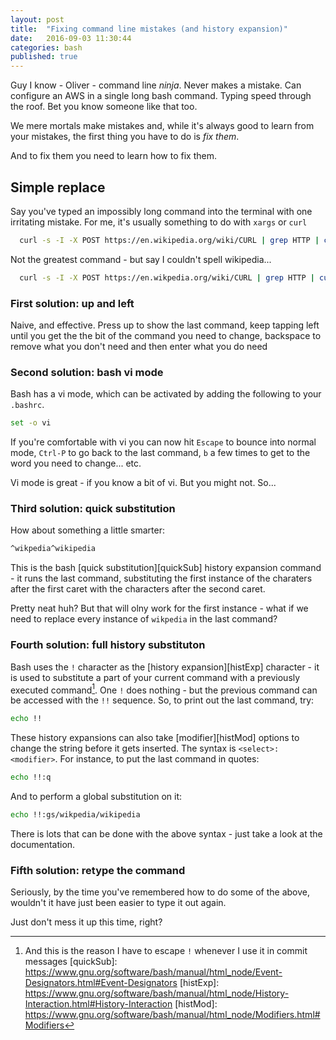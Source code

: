 ```yaml
---
layout: post
title:  "Fixing command line mistakes (and history expansion)"
date:   2016-09-03 11:30:44
categories: bash
published: true
---
```


Guy I know -  Oliver - command line _ninja_. Never makes a mistake. Can
configure an AWS in a single long bash command. Typing speed through the roof.
Bet you know someone like that too.

We mere mortals make mistakes and, while it's always good to learn from your
mistakes, the first thing you have to do is _fix them_.

And to fix them you need to learn how to fix them.

## Simple replace

Say you've typed an impossibly long command into the terminal with one
irritating mistake. For me, it's usually something to do with `xargs` or `curl`

```bash
  curl -s -I -X POST https://en.wikipedia.org/wiki/CURL | grep HTTP | cut -d ' ' -f 2
```

Not the greatest command - but say I couldn't spell wikipedia...

```bash
  curl -s -I -X POST https://en.wikpedia.org/wiki/CURL | grep HTTP | cut -d ' ' -f 2
```

### First solution: up and left

Naive, and effective. Press up to show the last command, keep tapping left until
you get the the bit of the command you need to change, backspace to remove what
you don't need and then enter what you do need

### Second solution: bash vi mode

Bash has a vi mode, which can be activated by adding the following to your
`.bashrc`.

```bash
set -o vi
```

If you're comfortable with vi you can now hit `Escape` to bounce into normal
mode, `Ctrl-P` to go back to the last command, `b` a few times to get to the
word you need to change... etc.

Vi mode is great - if you know a bit of vi. But you might not. So...

### Third solution: quick substitution

How about something a little smarter:

```bash
^wikpedia^wikipedia
```

This is the bash [quick substitution][quickSub] history expansion command - it
runs the last command, substituting the first instance of the charaters after
the first caret with the characters after the second caret.

Pretty neat huh? But that will olny work for the first instance - what if we
need to replace every instance of `wikpedia` in the last command?

### Fourth solution: full history substituton

Bash uses the `!` character as the [history expansion][histExp] character - it
is used to substitute a part of your current command with a previously executed
command[^1]. One `!` does nothing - but the previous command can be accessed with
the `!!` sequence. So, to print out the last command, try:

```bash
echo !!
```

These history expansions can also take [modifier][histMod] options to change the string
before it gets inserted. The syntax is `<select>:<modifier>`. For instance, to
put the last command in quotes:

```bash
echo !!:q
```

And to perform a global substitution on it:

```bash
echo !!:gs/wikpedia/wikipedia
```

There is lots that can be done with the above syntax - just take a look at the
documentation.

### Fifth solution: retype the command

Seriously, by the time you've remembered how to do some of the above, wouldn't
it have just been easier to type it out again.

Just don't mess it up this time, right?


[^1]: And this is the reason I have to escape `!` whenever I use it in commit messages
[quickSub]: https://www.gnu.org/software/bash/manual/html_node/Event-Designators.html#Event-Designators
[histExp]: https://www.gnu.org/software/bash/manual/html_node/History-Interaction.html#History-Interaction
[histMod]: https://www.gnu.org/software/bash/manual/html_node/Modifiers.html#Modifiers

